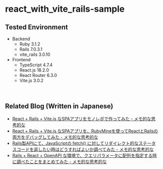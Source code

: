 # react_with_vite_rails-sample

## Tested Environment

- Backend
  - Ruby 3.1.2
  - Rails 7.0.3.1
  - vite_rails 3.0.10
- Frontend 
  - TypeScript 4.7.4 
  - React.js 18.2.0
  - React Router 6.3.0
  - Vite.js 3.0.2

　  
## Related Blog (Written in Japanese)

- [React + Rails + Vite.js なSPAアプリをモノレポで作ってみた - メモ的な思考的な](https://thinkami.hatenablog.com/entry/2021/10/31/232038)
- [React + Rails + Vite.js なSPAアプリを、RubyMineを使ってReactとRailsの両方をデバッグしてみた - メモ的な思考的な](https://thinkami.hatenablog.com/entry/2022/05/30/220809)
- [Rails製APIにて、JavaScriptの fetch() に対してリダイレクト的なステータスコードを返したい時はどうすればよいか調べてみた - メモ的な思考的な](https://thinkami.hatenablog.com/entry/2022/06/11/223120)
- [Rails + React + OpenAPI な環境で、クエリパラメータに配列を指定する時に調べたことをまとめてみた - メモ的な思考的な](https://thinkami.hatenablog.com/entry/2022/07/24/223740)